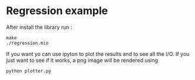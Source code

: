 Regression example
==================

After install the library run :

    make
    ./regression.mio

If you want yo can use ipyton to plot the results and to see all the I/O.
If you just want to see if it works, a png image will be rendered using

    python plotter.py
